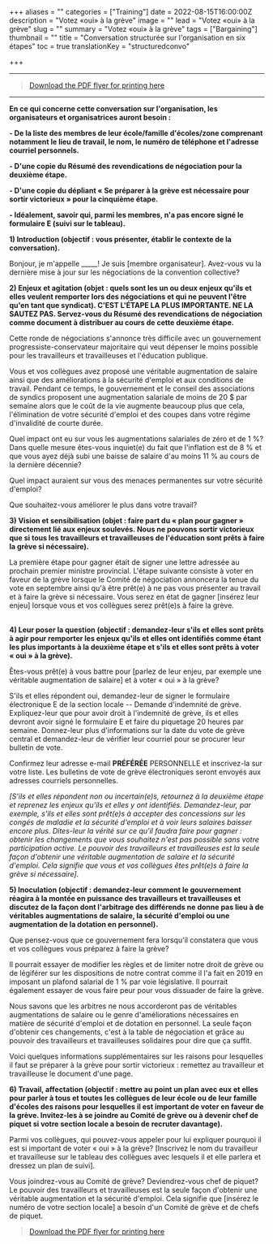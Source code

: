 +++
aliases = ""
categories = ["Training"]
date = 2022-08-15T16:00:00Z
description = "Votez «oui» à la grève"
image = ""
lead = "Votez «oui» à la grève"
slug = ""
summary = "Votez «oui» à la grève"
tags = ["Bargaining"]
thumbnail = ""
title = "Conversation structurée sur l'organisation en six étapes"
toc = true
translationKey = "structuredconvo"

+++

--- 
> [Download the PDF flyer for printing here](/img/OSBCU_6_Step_Structured_Organizing_Conversation_Vote_Yes_in_Strike_Vote_FR_2022_08_15.docx)

---
**En ce qui concerne cette conversation sur l\'organisation, les
organisateurs et organisatrices auront besoin :**

**- De la liste des membres de leur école/famille d\'écoles/zone
comprenant notamment le lieu de travail, le nom, le numéro de téléphone
et l\'adresse courriel personnels.**

**- D'une copie du Résumé des revendications de négociation pour la
deuxième étape.**

**- D'une copie du dépliant « Se préparer à la grève est nécessaire pour
sortir victorieux » pour la cinquième étape.**

**- Idéalement, savoir qui, parmi les membres, n\'a pas encore signé le
formulaire E (suivi sur le tableau).**

**1) Introduction (objectif : vous présenter, établir le contexte de la
conversation).**

Bonjour, je m\'appelle \_\_\_\_\_! Je suis \[membre organisateur\].
Avez-vous vu la dernière mise à jour sur les négociations de la
convention collective?

**2) Enjeux et agitation (objet : quels sont les un ou deux enjeux
qu\'ils et elles veulent remporter lors des négociations et qui ne
peuvent l'être qu\'en tant que syndicat). C'EST L\'ÉTAPE LA PLUS
IMPORTANTE. NE LA SAUTEZ PAS. Servez-vous du Résumé des revendications
de négociation comme document à distribuer au cours de cette deuxième
étape.**

Cette ronde de négociations s'annonce très difficile avec un
gouvernement progressiste-conservateur majoritaire qui veut dépenser le
moins possible pour les travailleurs et travailleuses et l\'éducation
publique.

Vous et vos collègues avez proposé une véritable augmentation de salaire
ainsi que des améliorations à la sécurité d\'emploi et aux conditions de
travail. Pendant ce temps, le gouvernement et le conseil des
associations de syndics proposent une augmentation salariale de moins de
20 \$ par semaine alors que le coût de la vie augmente beaucoup plus que
cela, l'élimination de votre sécurité d'emploi et des coupes dans votre
régime d'invalidité de courte durée.

Quel impact ont eu sur vous les augmentations salariales de zéro et de
1 %? Dans quelle mesure êtes-vous inquiet(e) du fait que l\'inflation
est de 8 % et que vous ayez déjà subi une baisse de salaire d\'au moins
11 % au cours de la dernière décennie?

Quel impact auraient sur vous des menaces permanentes sur votre sécurité
d\'emploi?

Que souhaitez-vous améliorer le plus dans votre travail?

**3) Vision et sensibilisation (objet : faire part du « plan pour
gagner » directement lié aux enjeux soulevés. Nous ne pouvons sortir
victorieux que si tous les travailleurs et travailleuses de l\'éducation
sont prêts à faire la grève si nécessaire).**

La première étape pour gagner était de signer une lettre adressée au
prochain premier ministre provincial. L'étape suivante consiste à voter
en faveur de la grève lorsque le Comité de négociation annoncera la
tenue du vote en septembre ainsi qu'à être prêt(e) à ne pas vous
présenter au travail et à faire la grève si nécessaire. Vous serez en
état de gagner \[insérez leur enjeu\] lorsque vous et vos collègues
serez prêt(e)s à faire la grève.

**\
4) Leur poser la question (objectif : demandez-leur s'ils et elles sont
prêts à agir pour remporter les enjeux qu'ils et elles ont identifiés
comme étant les plus importants à la deuxième étape et s'ils et elles
sont prêts à voter « oui » à la grève).**

Êtes-vous prêt(e) à vous battre pour \[parlez de leur enjeu, par exemple
une véritable augmentation de salaire\] et à voter « oui » à la grève?

S\'ils et elles répondent oui, demandez-leur de signer le formulaire
électronique E de la section locale -- Demande d\'indemnité de grève.
Expliquez-leur que pour avoir droit à l\'indemnité de grève, ils et
elles devront avoir signé le formulaire E et faire du piquetage 20
heures par semaine. Donnez-leur plus d\'informations sur la date du vote
de grève central et demandez-leur de vérifier leur courriel pour se
procurer leur bulletin de vote.

Confirmez leur adresse e-mail **PRÉFÉRÉE** PERSONNELLE et inscrivez-la
sur votre liste. Les bulletins de vote de grève électroniques seront
envoyés aux adresses courriels personnelles.

*\[S\'ils et elles répondent non ou incertain(e)s, retournez à la
deuxième étape et reprenez les enjeux qu'ils et elles y ont identifiés.
Demandez-leur, par exemple, s\'ils et elles sont prêt(e)s à accepter des
concessions sur les congés de maladie et la sécurité d\'emploi et à voir
leurs salaires baisser encore plus. Dites-leur la vérité sur ce qu\'il
faudra faire pour gagner : obtenir les changements que vous souhaitez
n'est pas possible sans votre participation active. Le pouvoir des
travailleurs et travailleuses est la seule façon d'obtenir une véritable
augmentation de salaire et la sécurité d\'emploi. Cela signifie que vous
et vos collègues êtes prêt(e)s à faire la grève si nécessaire\].*

**5) Inoculation (objectif : demandez-leur comment le gouvernement
réagira à la montée en puissance des travailleurs et travailleuses et
discutez de la façon dont l\'arbitrage des différends ne donne pas lieu
à de véritables augmentations de salaire, la sécurité d\'emploi ou une
augmentation de la dotation en personnel).**

Que pensez-vous que ce gouvernement fera lorsqu\'il constatera que vous
et vos collègues vous préparez à faire la grève?

Il pourrait essayer de modifier les règles et de limiter notre droit de
grève ou de légiférer sur les dispositions de notre contrat comme il
l\'a fait en 2019 en imposant un plafond salarial de 1 % par voie
législative. Il pourrait également essayer de vous faire peur pour vous
dissuader de faire la grève.

Nous savons que les arbitres ne nous accorderont pas de véritables
augmentations de salaire ou le genre d\'améliorations nécessaires en
matière de sécurité d\'emploi et de dotation en personnel. La seule
façon d\'obtenir ces changements, c'est à la table de négociation et
grâce au pouvoir des travailleurs et travailleuses solidaires pour dire
que ça suffit.

Voici quelques informations supplémentaires sur les raisons pour
lesquelles il faut se préparer à la grève pour sortir victorieux :
remettez au travailleur et travailleuse le document d'une page.

**6) Travail, affectation (objectif : mettre au point un plan avec eux
et elles pour parler à tous et toutes les collègues de leur école ou de
leur famille d\'écoles des raisons pour lesquelles il est important de
voter en faveur de la grève. Invitez-les à se joindre au Comité de grève
ou à devenir chef de piquet si votre section locale a besoin de recruter
davantage).**

Parmi vos collègues, qui pouvez-vous appeler pour lui expliquer pourquoi
il est si important de voter « oui » à la grève? \[Inscrivez le nom du
travailleur et travailleuse sur le tableau des collègues avec lesquels
il et elle parlera et dressez un plan de suivi\].

Vous joindrez-vous au Comité de grève? Deviendrez-vous chef de piquet?
Le pouvoir des travailleurs et travailleuses est la seule façon
d\'obtenir une véritable augmentation et la sécurité d\'emploi. Cela
signifie que \[insérez le numéro de votre section locale\] a besoin
d\'un Comité de grève et de chefs de piquet.


> [Download the PDF flyer for printing here](/img/OSBCU_6_Step_Structured_Organizing_Conversation_Vote_Yes_in_Strike_Vote_FR_2022_08_15.docx)

